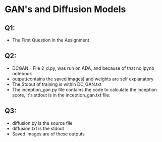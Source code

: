 # GAN's and Diffusion Models

## Q1:
- The First Question in the Assignment

## Q2:
- DCGAN - File 2_d.py, was run on ADA, and because of that no ipynb notebook
- output(contains the saved images) and weights are self explanatory
- The Stdout of training is within DC_GAN.txt
- The inception_gan.py file contains the code to calculate the inception score, it's stdout is in the inception_gan.txt file.

## Q3: 
- diffusion.py is the source file
- diffusion.txt is the stdout
- Saved images are of these outputs